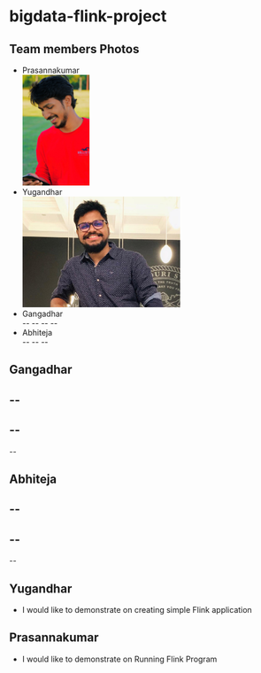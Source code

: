 # bigdata-flink-project

## Team members Photos
- Prasannakumar<br>
<img src="120973429_3435290799898682_444559416223621538_o.jpg" widt="250" height="200" /><br>
- Yugandhar<br>
<img src="profile_yugandhar.jpeg" widt="250" height="200" /><br>
- Gangadhar<br>
--
--
--
--
- Abhiteja<br>
--
--
--

## Gangadhar
--
--
--
--
--
## Abhiteja
--
--
--
--
--
## Yugandhar
- I would like to demonstrate on creating simple Flink application
## Prasannakumar
- I would like to demonstrate on Running Flink Program



